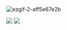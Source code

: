 ![ezgif-2-aff5e67e2b](https://user-images.githubusercontent.com/92919697/158049605-ecd82f89-25eb-4214-87ba-c69c3a576326.gif)

<img src="https://github-readme-stats.vercel.app/api?username=neyaznafiz&show_icons=true&theme=light&line_height=33px"> <img src="https://github-readme-stats.vercel.app/api/top-langs/?username=neyaznafiz&theme=light&hide_langs_below=1">
